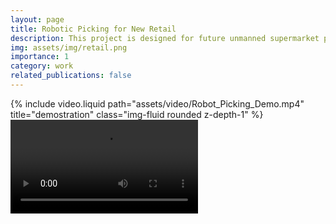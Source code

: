 ```yaml
---
layout: page
title: Robotic Picking for New Retail
description: This project is designed for future unmanned supermarket pick-up.
img: assets/img/retail.png
importance: 1
category: work
related_publications: false
---
```


<div class="row">
    <div class="col-sm mt-3 mt-md-0">
        {% include video.liquid path="assets/video/Robot_Picking_Demo.mp4" title="demostration" class="img-fluid rounded z-depth-1" %}
    </div>
</div>

<div class="row">
    <div class="col-sm mt-3 mt-md-0">
        <video class="img-fluid rounded z-depth-1" controls>
            <source src="assets/video/Robot_Picking_Demo.mp4" type="video/mp4">
        </video>
    </div>
</div>